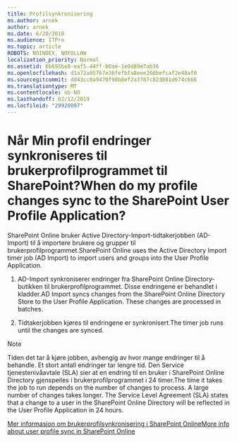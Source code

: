 ```yaml
---
title: Profilsynkronisering
ms.author: arnek
author: arnek
ms.date: 6/20/2018
ms.audience: ITPro
ms.topic: article
ROBOTS: NOINDEX, NOFOLLOW
localization_priority: Normal
ms.assetid: 6b695be8-eaf5-44ff-b0ae-1e0d89e7ab36
ms.openlocfilehash: d1a72a85767e36fefbfa8eee266befcaf2e48af0
ms.sourcegitcommit: dd43cc0a9470f98b8ef2a3787c823801d674c666
ms.translationtype: MT
ms.contentlocale: nb-NO
ms.lasthandoff: 02/12/2019
ms.locfileid: "29920097"
---
```

# <a name="when-do-my-profile-changes-sync-to-the-sharepoint-user-profile-application"></a><span data-ttu-id="84c7f-102">Når Min profil endringer synkroniseres til brukerprofilprogrammet til SharePoint?</span><span class="sxs-lookup"><span data-stu-id="84c7f-102">When do my profile changes sync to the SharePoint User Profile Application?</span></span>

<span data-ttu-id="84c7f-103">SharePoint Online bruker Active Directory-Import-tidtakerjobben (AD-Import) til å importere brukere og grupper til brukerprofilprogrammet.</span><span class="sxs-lookup"><span data-stu-id="84c7f-103">SharePoint Online uses the Active Directory Import timer job (AD Import) to import users and groups into the User Profile Application.</span></span> 
  
1. <span data-ttu-id="84c7f-p101">AD-Import synkroniserer endringer fra SharePoint Online Directory-butikken til brukerprofilprogrammet. Disse endringene er behandlet i kladder.</span><span class="sxs-lookup"><span data-stu-id="84c7f-p101">AD Import syncs changes from the SharePoint Online Directory Store to the User Profile Application. These changes are processed in batches.</span></span>
    
2. <span data-ttu-id="84c7f-106">Tidtakerjobben kjøres til endringene er synkronisert.</span><span class="sxs-lookup"><span data-stu-id="84c7f-106">The timer job runs until the changes are synced.</span></span>
    
> [!NOTE]
> <span data-ttu-id="84c7f-p102">Tiden det tar å kjøre jobben, avhengig av hvor mange endringer til å behandle. Et stort antall endringer tar lengre tid. Den Service tjenestenivåavtale (SLA) sier at en endring til en bruker i SharePoint Online Directory gjenspeiles i brukerprofilprogrammet i 24 timer.</span><span class="sxs-lookup"><span data-stu-id="84c7f-p102">The time it takes the job to run depends on the number of changes to process. A large number of changes takes longer. The Service Level Agreement (SLA) states that a change to a user in the SharePoint Online Directory will be reflected in the User Profile Application in 24 hours.</span></span> 
  
[<span data-ttu-id="84c7f-110">Mer informasjon om brukerprofilsynkronisering i SharePoint Online</span><span class="sxs-lookup"><span data-stu-id="84c7f-110">More info about user profile sync in SharePoint Online</span></span>](https://go.microsoft.com/fwlink/?linkid=875671)
  

